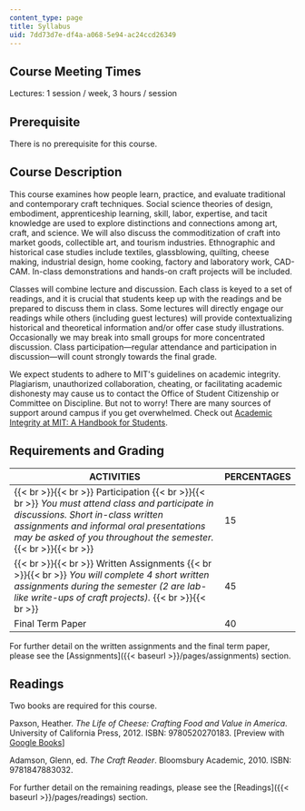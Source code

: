 ```yaml
---
content_type: page
title: Syllabus
uid: 7dd73d7e-df4a-a068-5e94-ac24ccd26349
---
```


Course Meeting Times
--------------------

Lectures: 1 session / week, 3 hours / session

Prerequisite
------------

There is no prerequisite for this course.

Course Description
------------------

This course examines how people learn, practice, and evaluate traditional and contemporary craft techniques. Social science theories of design, embodiment, apprenticeship learning, skill, labor, expertise, and tacit knowledge are used to explore distinctions and connections among art, craft, and science. We will also discuss the commoditization of craft into market goods, collectible art, and tourism industries. Ethnographic and historical case studies include textiles, glassblowing, quilting, cheese making, industrial design, home cooking, factory and laboratory work, CAD-CAM. In-class demonstrations and hands-on craft projects will be included.

Classes will combine lecture and discussion. Each class is keyed to a set of readings, and it is crucial that students keep up with the readings and be prepared to discuss them in class. Some lectures will directly engage our readings while others (including guest lectures) will provide contextualizing historical and theoretical information and/or offer case study illustrations. Occasionally we may break into small groups for more concentrated discussion. Class participation—regular attendance and participation in discussion—will count strongly towards the final grade.

We expect students to adhere to MIT's guidelines on academic integrity. Plagiarism, unauthorized collaboration, cheating, or facilitating academic dishonesty may cause us to contact the Office of Student Citizenship or Committee on Discipline. But not to worry! There are many sources of support around campus if you get overwhelmed. Check out [Academic Integrity at MIT: A Handbook for Students](http://integrity.mit.edu/handbook/helping-you-succeed-resources).

Requirements and Grading
------------------------

| ACTIVITIES | PERCENTAGES |
| --- | --- |
|  {{< br >}}{{< br >}} Participation {{< br >}}{{< br >}} _You must attend class and participate in discussions. Short in-class written assignments and informal oral presentations may be asked of you throughout the semester._ {{< br >}}{{< br >}}  | 15 |
|  {{< br >}}{{< br >}} Written Assignments {{< br >}}{{< br >}} _You will complete 4 short written assignments during the semester (2 are lab-like write-ups of craft projects)._ {{< br >}}{{< br >}}  | 45 |
| Final Term Paper | 40 

For further detail on the written assignments and the final term paper, please see the [Assignments]({{< baseurl >}}/pages/assignments) section.

Readings
--------

Two books are required for this course.

Paxson, Heather. _The Life of Cheese: Crafting Food and Value in America_. University of California Press, 2012. ISBN: 9780520270183. \[Preview with [Google Books](http://books.google.com/books?id=tVh3p9yaIPgC&pg=PAfrontcover)\]

Adamson, Glenn, ed. _The Craft Reader_. Bloomsbury Academic, 2010. ISBN: 9781847883032.

For further detail on the remaining readings, please see the [Readings]({{< baseurl >}}/pages/readings) section.